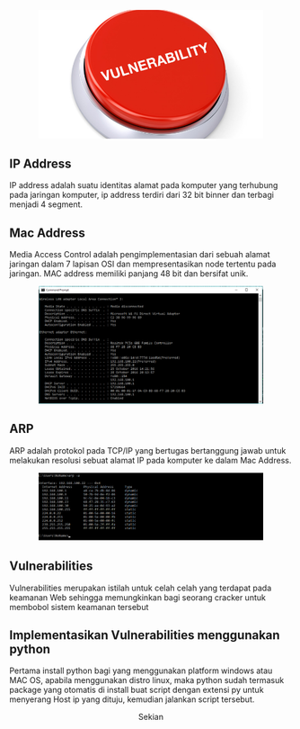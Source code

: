 <p align="center">
  <img src="https://github.com/alldie1207/Keamanan-Jaringan/blob/master/Img/vulnerabilities.jpg" width="400px">
</p>

## IP Address

IP address adalah suatu identitas alamat pada komputer yang terhubung pada jaringan komputer, ip address terdiri dari 32 bit binner dan terbagi menjadi 4 segment. <br>


## Mac Address

Media Access Control adalah pengimplementasian dari sebuah alamat jaringan dalam 7 lapisan OSI dan mempresentasikan node tertentu pada jaringan. MAC address memiliki panjang 48 bit dan bersifat unik.<br>

<p align="center">
  <img src="https://github.com/alldie1207/Keamanan-Jaringan/blob/master/Img/2%20ip%20dan%20mac%20address.png" width="400px">
</p>

## ARP

ARP adalah protokol pada TCP/IP yang bertugas bertanggung jawab untuk melakukan resolusi sebuat alamat IP pada komputer ke dalam Mac Address.<br>
<p align="center">
  <img src="https://github.com/alldie1207/Keamanan-Jaringan/blob/master/Img/2%20arp.png" width="400px">
</p>


## Vulnerabilities

Vulnerabilities merupakan istilah untuk celah celah yang terdapat pada keamanan Web sehingga memungkinkan bagi seorang cracker untuk membobol sistem keamanan tersebut <br>


## Implementasikan Vulnerabilities menggunakan python

Pertama install python bagi yang menggunakan platform windows atau  MAC OS, apabila menggunakan distro linux, maka python sudah termasuk package yang otomatis di install buat script dengan extensi py untuk menyerang Host ip yang dituju, kemudian jalankan script tersebut.<br>

<p align="center">
Sekian
</p>




